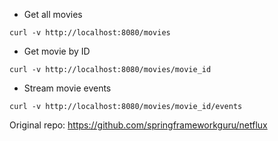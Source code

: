 - Get all movies

```shell
curl -v http://localhost:8080/movies
```

- Get movie by ID

```shell
curl -v http://localhost:8080/movies/movie_id
```

- Stream movie events

```shell
curl -v http://localhost:8080/movies/movie_id/events
```

Original repo: https://github.com/springframeworkguru/netflux
